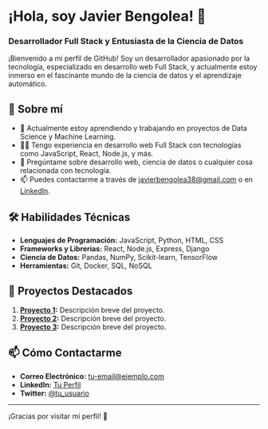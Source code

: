 # ¡Hola, soy Javier Bengolea! 👋

### Desarrollador Full Stack y Entusiasta de la Ciencia de Datos

¡Bienvenido a mi perfil de GitHub! Soy un desarrollador apasionado por la tecnología, especializado en desarrollo web Full Stack, y actualmente estoy inmerso en el fascinante mundo de la ciencia de datos y el aprendizaje automático.

## 🚀 Sobre mí

- 🌱 Actualmente estoy aprendiendo y trabajando en proyectos de Data Science y Machine Learning.
- 👨‍💻 Tengo experiencia en desarrollo web Full Stack con tecnologías como JavaScript, React, Node.js, y más.
- 💬 Pregúntame sobre desarrollo web, ciencia de datos o cualquier cosa relacionada con tecnología.
- 📫 Puedes contactarme a través de [javierbengolea38@gmail.com](mailto:javierbengolea38@gmail.com) o en [LinkedIn](https://www.linkedin.com/in/javier-bengolea).

## 🛠 Habilidades Técnicas

- **Lenguajes de Programación:** JavaScript, Python, HTML, CSS
- **Frameworks y Librerías:** React, Node.js, Express, Django
- **Ciencia de Datos:** Pandas, NumPy, Scikit-learn, TensorFlow
- **Herramientas:** Git, Docker, SQL, NoSQL

## 🌟 Proyectos Destacados

1. **[Proyecto 1](https://github.com/tu-usuario/proyecto-1):** Descripción breve del proyecto.
2. **[Proyecto 2](https://github.com/tu-usuario/proyecto-2):** Descripción breve del proyecto.
3. **[Proyecto 3](https://github.com/tu-usuario/proyecto-3):** Descripción breve del proyecto.

## 📫 Cómo Contactarme

- **Correo Electrónico:** [tu-email@ejemplo.com](mailto:tu-email@ejemplo.com)
- **LinkedIn:** [Tu Perfil](https://www.linkedin.com/in/tu-usuario)
- **Twitter:** [@tu_usuario](https://twitter.com/tu_usuario)

---

¡Gracias por visitar mi perfil! 🚀

